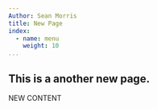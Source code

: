 ```yaml
---
Author: Sean Morris
title: New Page
index:
  - name: menu
    weight: 10
...
```


## This is a another new page.

NEW CONTENT
